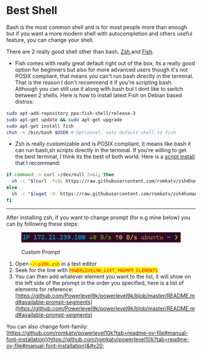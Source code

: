 # Best Shell

Bash is the most common shell and is for most people more than enough but if you want a more modern shell with autocompletion and others useful feature, you can change your shell.

There are 2 really good shell other than bash, [Zsh ](https://ohmyz.sh/)and [Fish](https://fishshell.com/).

* Fish comes with really great default right out of the box, its a really good option for beginners but also for more advanced users though it's not POSIX compliant, that means you can't run bash directly in the terminal. That is the reason I don't recommend it if you're scripting bash. Although you can still use it along with bash but I dont like to switch between 2 shells. Here is how to install latest Fish on Debian based distros:

```bash
sudo apt-add-repository ppa:fish-shell/release-3
sudo apt-get update && sudo apt-get upgrade
sudo apt-get install fish
chsh -s /bin/bash $USER # Optionnal, sets default shell to fish
```

* Zsh is really customizable and is POSIX compliant, it means like bash it can run bash,sh scripts directly in the terminal. If you're willing to get the best terminal, I think its the best of both world. Here is a [script install](https://github.com/romkatv/zsh4humans) that I recommand:

```bash
if command -v curl >/dev/null 2>&1; then
  sh -c "$(curl -fsSL https://raw.githubusercontent.com/romkatv/zsh4humans/v5/install)"
else
  sh -c "$(wget -O- https://raw.githubusercontent.com/romkatv/zsh4humans/v5/install)"
fi
```

***

After installing zsh, if you want to change prompt (for e.g mine below) you can by following these steps:

<figure><img src="../../.gitbook/assets/image (11).png" alt=""><figcaption><p>Custom Prompt</p></figcaption></figure>

1. Open <mark style="color:red;">`~/.p10k.zsh`</mark> in a text editor
2. Seek for the line with <mark style="color:red;">`POWERLEVEL9K_LEFT_PROMPT_ELEMENTS`</mark>&#x20;
3. You can then add whatever element you want to the list, it will show on the left side of the prompt in the order you specified, here is a list of elements for reference: [https://github.com/Powerlevel9k/powerlevel9k/blob/master/README.md#available-prompt-segments](https://github.com/Powerlevel9k/powerlevel9k/blob/master/README.md#available-prompt-segments)

You can also change font-family: [https://github.com/romkatv/powerlevel10k?tab=readme-ov-file#manual-font-installation](https://github.com/romkatv/powerlevel10k?tab=readme-ov-file#manual-font-installation)&#x20;

